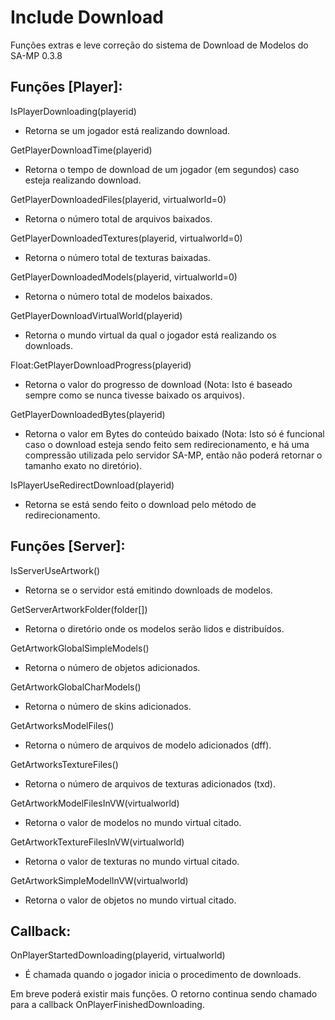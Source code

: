 # Include Download #
Funções extras e leve correção do sistema de Download de Modelos do SA-MP 0.3.8

## Funções [Player]: ##
IsPlayerDownloading(playerid)
- Retorna se um jogador está realizando download.

GetPlayerDownloadTime(playerid)
- Retorna o tempo de download de um jogador (em segundos) caso esteja realizando download.

GetPlayerDownloadedFiles(playerid, virtualworld=0)
- Retorna o número total de arquivos baixados.

GetPlayerDownloadedTextures(playerid, virtualworld=0)
- Retorna o número total de texturas baixadas.

GetPlayerDownloadedModels(playerid, virtualworld=0)
- Retorna o número total de modelos baixados.

GetPlayerDownloadVirtualWorld(playerid)
- Retorna o mundo virtual da qual o jogador está realizando os downloads.

Float:GetPlayerDownloadProgress(playerid)
- Retorna o valor do progresso de download (Nota: Isto é baseado sempre como se nunca tivesse baixado os arquivos).

GetPlayerDownloadedBytes(playerid)
- Retorna o valor em Bytes do conteúdo baixado (Nota: Isto só é funcional caso o download esteja sendo feito sem redirecionamento, e há uma compressão utilizada pelo servidor SA-MP, então não poderá retornar o tamanho exato no diretório).

IsPlayerUseRedirectDownload(playerid)
- Retorna se está sendo feito o download pelo método de redirecionamento.

## Funções [Server]: ##
IsServerUseArtwork()
- Retorna se o servidor está emitindo downloads de modelos.

GetServerArtworkFolder(folder[])
- Retorna o diretório onde os modelos serão lidos e distribuídos.

GetArtworkGlobalSimpleModels()
- Retorna o número de objetos adicionados.

GetArtworkGlobalCharModels()
- Retorna o número de skins adicionados.

GetArtworksModelFiles()
- Retorna o número de arquivos de modelo adicionados (dff).

GetArtworksTextureFiles()
- Retorna o número de arquivos de texturas adicionados (txd).
	
GetArtworkModelFilesInVW(virtualworld)
- Retorna o valor de modelos no mundo virtual citado.

GetArtworkTextureFilesInVW(virtualworld)
- Retorna o valor de texturas no mundo virtual citado.

GetArtworkSimpleModelInVW(virtualworld)	
- Retorna o valor de objetos no mundo virtual citado.

## Callback: ##
OnPlayerStartedDownloading(playerid, virtualworld)
- É chamada quando o jogador inicia o procedimento de downloads.


Em breve poderá existir mais funções. O retorno continua sendo chamado para a callback OnPlayerFinishedDownloading.
